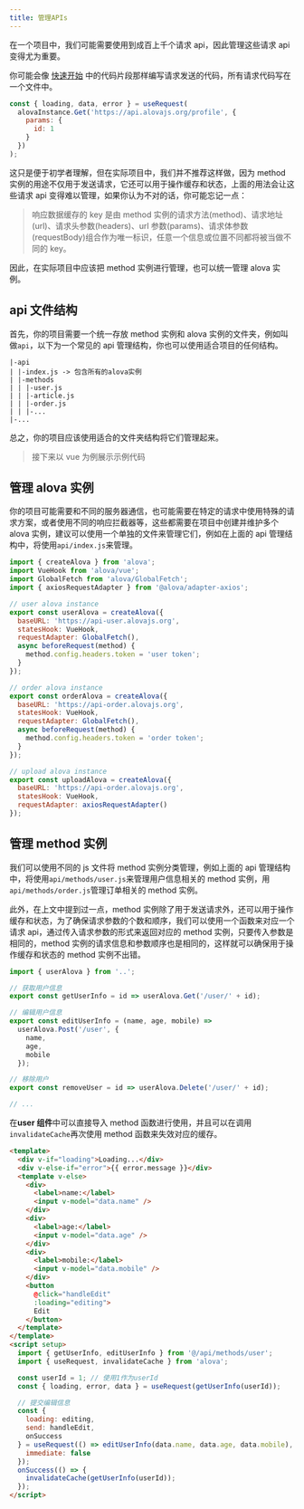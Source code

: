 ```yaml
---
title: 管理APIs
---
```


在一个项目中，我们可能需要使用到成百上千个请求 api，因此管理这些请求 api 变得尤为重要。

你可能会像 [快速开始](/v2/tutorial/getting-started/quick-start) 中的代码片段那样编写请求发送的代码，所有请求代码写在一个文件中。

```javascript
const { loading, data, error } = useRequest(
  alovaInstance.Get('https://api.alovajs.org/profile', {
    params: {
      id: 1
    }
  })
);
```

这只是便于初学者理解，但在实际项目中，我们并不推荐这样做，因为 method 实例的用途不仅用于发送请求，它还可以用于操作缓存和状态，上面的用法会让这些请求 api 变得难以管理，如果你认为不对的话，你可能忘记一点：

> 响应数据缓存的 key 是由 method 实例的请求方法(method)、请求地址(url)、请求头参数(headers)、url 参数(params)、请求体参数(requestBody)组合作为唯一标识，任意一个信息或位置不同都将被当做不同的 key。

因此，在实际项目中应该把 method 实例进行管理，也可以统一管理 alova 实例。

## api 文件结构

首先，你的项目需要一个统一存放 method 实例和 alova 实例的文件夹，例如叫做`api`，以下为一个常见的 api 管理结构，你也可以使用适合项目的任何结构。

```
|-api
| |-index.js -> 包含所有的alova实例
| |-methods
| | |-user.js
| | |-article.js
| | |-order.js
| | |-...
|-...
```

总之，你的项目应该使用适合的文件夹结构将它们管理起来。

> 接下来以 vue 为例展示示例代码

## 管理 alova 实例

你的项目可能需要和不同的服务器通信，也可能需要在特定的请求中使用特殊的请求方案，或者使用不同的响应拦截器等，这些都需要在项目中创建并维护多个 alova 实例，建议可以使用一个单独的文件来管理它们，例如在上面的 api 管理结构中，将使用`api/index.js`来管理。

```javascript title=api/index.js
import { createAlova } from 'alova';
import VueHook from 'alova/vue';
import GlobalFetch from 'alova/GlobalFetch';
import { axiosRequestAdapter } from '@alova/adapter-axios';

// user alova instance
export const userAlova = createAlova({
  baseURL: 'https://api-user.alovajs.org',
  statesHook: VueHook,
  requestAdapter: GlobalFetch(),
  async beforeRequest(method) {
    method.config.headers.token = 'user token';
  }
});

// order alova instance
export const orderAlova = createAlova({
  baseURL: 'https://api-order.alovajs.org',
  statesHook: VueHook,
  requestAdapter: GlobalFetch(),
  async beforeRequest(method) {
    method.config.headers.token = 'order token';
  }
});

// upload alova instance
export const uploadAlova = createAlova({
  baseURL: 'https://api-order.alovajs.org',
  statesHook: VueHook,
  requestAdapter: axiosRequestAdapter()
});
```

## 管理 method 实例

我们可以使用不同的 js 文件将 method 实例分类管理，例如上面的 api 管理结构中，将使用`api/methods/user.js`来管理用户信息相关的 method 实例，用`api/methods/order.js`管理订单相关的 method 实例。

此外，在上文中提到过一点，method 实例除了用于发送请求外，还可以用于操作缓存和状态，为了确保请求参数的个数和顺序，我们可以使用一个函数来对应一个请求 api，通过传入请求参数的形式来返回对应的 method 实例，只要传入参数是相同的，method 实例的请求信息和参数顺序也是相同的，这样就可以确保用于操作缓存和状态的 method 实例不出错。

```javascript title=api/methods/user.js
import { userAlova } from '..';

// 获取用户信息
export const getUserInfo = id => userAlova.Get('/user/' + id);

// 编辑用户信息
export const editUserInfo = (name, age, mobile) =>
  userAlova.Post('/user', {
    name,
    age,
    mobile
  });

// 移除用户
export const removeUser = id => userAlova.Delete('/user/' + id);

// ...
```

在**user 组件**中可以直接导入 method 函数进行使用，并且可以在调用`invalidateCache`再次使用 method 函数来失效对应的缓存。

```html title=views/user.vue
<template>
  <div v-if="loading">Loading...</div>
  <div v-else-if="error">{{ error.message }}</div>
  <template v-else>
    <div>
      <label>name:</label>
      <input v-model="data.name" />
    </div>
    <div>
      <label>age:</label>
      <input v-model="data.age" />
    </div>
    <div>
      <label>mobile:</label>
      <input v-model="data.mobile" />
    </div>
    <button
      @click="handleEdit"
      :loading="editing">
      Edit
    </button>
  </template>
</template>
<script setup>
  import { getUserInfo, editUserInfo } from '@/api/methods/user';
  import { useRequest, invalidateCache } from 'alova';

  const userId = 1; // 使用1作为userId
  const { loading, error, data } = useRequest(getUserInfo(userId));

  // 提交编辑信息
  const {
    loading: editing,
    send: handleEdit,
    onSuccess
  } = useRequest(() => editUserInfo(data.name, data.age, data.mobile), {
    immediate: false
  });
  onSuccess(() => {
    invalidateCache(getUserInfo(userId));
  });
</script>
```
